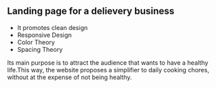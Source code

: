 

## Landing page for a delievery business

-  It promotes clean design
-  Responsive Design
-  Color Theory
-  Spacing Theory

Its main purpose is to attract the audience that wants to have a healthy life.This way, the website proposes a simplifier to daily cooking chores, without at the expense of not being healthy.

